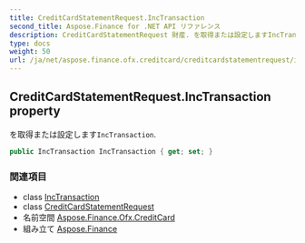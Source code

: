 ```yaml
---
title: CreditCardStatementRequest.IncTransaction
second_title: Aspose.Finance for .NET API リファレンス
description: CreditCardStatementRequest 財産. を取得または設定しますIncTransaction.
type: docs
weight: 50
url: /ja/net/aspose.finance.ofx.creditcard/creditcardstatementrequest/inctransaction/
---
```

## CreditCardStatementRequest.IncTransaction property

を取得または設定します`IncTransaction`.

```csharp
public IncTransaction IncTransaction { get; set; }
```

### 関連項目

* class [IncTransaction](../../../aspose.finance.ofx/inctransaction/)
* class [CreditCardStatementRequest](../)
* 名前空間 [Aspose.Finance.Ofx.CreditCard](../../creditcardstatementrequest/)
* 組み立て [Aspose.Finance](../../../)


